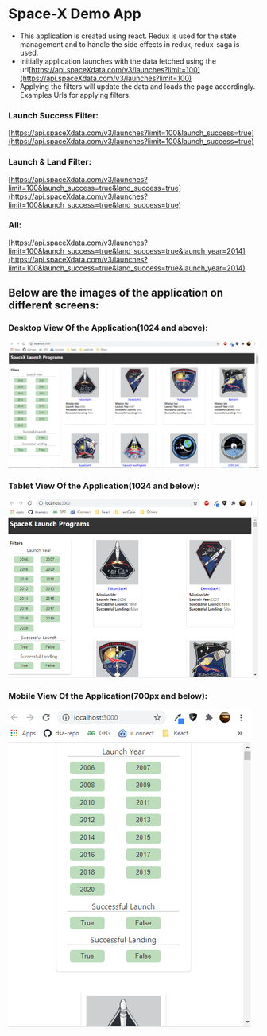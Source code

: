 # Space-X Demo App

* This application is created using react. Redux is used for the state management and to handle the side effects in redux, redux-saga is used.
* Initially application launches with the data fetched using the url[https://api.spaceXdata.com/v3/launches?limit=100](https://api.spaceXdata.com/v3/launches?limit=100)
* Applying the filters will update the data and loads the page accordingly.\
Examples Urls for applying filters.

### Launch Success Filter: 

[https://api.spaceXdata.com/v3/launches?limit=100&launch_success=true](https://api.spaceXdata.com/v3/launches?limit=100&launch_success=true)

### Launch & Land Filter:

[https://api.spaceXdata.com/v3/launches?limit=100&launch_success=true&land_success=true](https://api.spaceXdata.com/v3/launches?limit=100&launch_success=true&land_success=true)

### All:

[https://api.spaceXdata.com/v3/launches?limit=100&launch_success=true&land_success=true&launch_year=2014](https://api.spaceXdata.com/v3/launches?limit=100&launch_success=true&land_success=true&launch_year=2014) 

## Below are the images of the application on different screens:

### Desktop View Of the Application(1024 and above):
![Desktop View](./src/images/desktop_view.PNG)

### Tablet View Of the Application(1024 and below):
![Tablet View](./src/images/tablet_view.png)

### Mobile View Of the Application(700px and below):
![Mobile View](./src/images/mobile_view.png)

